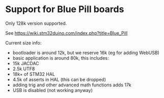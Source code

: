 # Support for Blue Pill boards

Only 128k version supported.

See https://wiki.stm32duino.com/index.php?title=Blue_Pill

Current size info:
* bootloader is around 12k, but we reserve 16k (eg for adding WebUSB)
* basic application is around 80k, this includes:
* 15k JACDAC
* 2.5k UTF8
* 18k+ of STM32 HAL
* 4.5k of asserts in HAL (this can be dropped)
* adding trig and other advanced math functions adds 17k
* USB is disabled (not working anyway)
